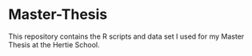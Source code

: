 # Master-Thesis
This repository contains the R scripts and data set I used for my Master Thesis at the Hertie School.
